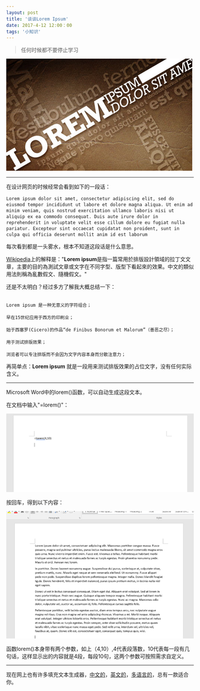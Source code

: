```yaml
---
layout: post
title: '谈谈Lorem Ipsum'
date: 2017-4-12 12:00：00
tags: '小知识'
---
```


> 任何时候都不要停止学习


![这是一张本地图片](/images/lorem_ipsum.png)


------

在设计网页的时候经常会看到如下的一段话：

```
Lorem ipsum dolor sit amet, consectetur adipiscing elit, sed do eiusmod tempor incididunt ut labore et dolore magna aliqua. Ut enim ad minim veniam, quis nostrud exercitation ullamco laboris nisi ut aliquip ex ea commodo consequat. Duis aute irure dolor in reprehenderit in voluptate velit esse cillum dolore eu fugiat nulla pariatur. Excepteur sint occaecat cupidatat non proident, sunt in culpa qui officia deserunt mollit anim id est laborum
```
每次看到都是一头雾水，根本不知道这段话是什么意思。

[Wikipedia](https://zh.wikipedia.org/wiki/Lorem_ipsum)上的解释是："**Lorem ipsum**是指一篇常用於排版設計領域的拉丁文文章，主要的目的為測試文章或文字在不同字型、版型下看起來的效果。中文的類似用法則稱為亂數假文、隨機假文。"

还是不太明白？经过多方了解我大概总结一下：

```

Lorem ipsum 是一种无意义的字符组合；

早在15世纪应用于西方的印刷业；

始于西塞罗(Cicero)的作品“de Finibus Bonorum et Malorum”（善恶之尽）；

用于测试排版效果；

浏览者可以专注排版而不会因为文字内容本身而分散注意力；

```

再简单点：**Lorem ipsum** 就是一段用来测试排版效果的占位文字，没有任何实际含义。


------
Microsoft Word中的lorem()函数，可以自动生成这段文本。

在文档中输入"=lorem()"：

![这是一张本地图片](/images/word.png)

按回车，得到以下内容：


![这是一张本地图片](/images/lorem.png)




函数lorem()本身带有两个参数，如上（4,10）,4代表段落数，10代表每一段有几句话，这样显示出的内容就是4段，每段10句，这两个参数可按照需求自定义。

------

现在网上也有许多填充文本生成器，[中文的](http://www.richyli.com/tool/loremipsum/)，[英文的](http://www.lipsum.com/)，[多语言的](http://generator.lorem-ipsum.info/)，总有一款适合你。









